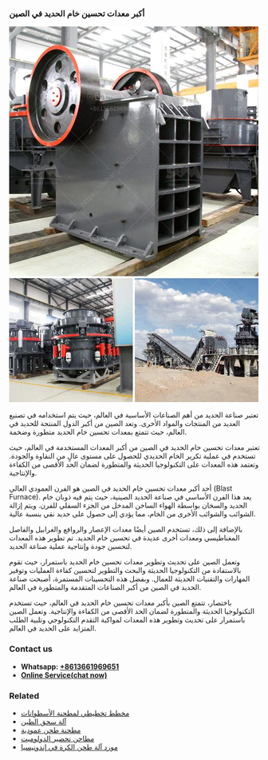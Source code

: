 <h3>أكبر معدات تحسين خام الحديد في الصين</h3><img src='1701746504.jpg' alt=''><p>تعتبر صناعة الحديد من أهم الصناعات الأساسية في العالم، حيث يتم استخدامه في تصنيع العديد من المنتجات والمواد الأخرى. وتعد الصين من أكبر الدول المنتجة للحديد في العالم، حيث تتمتع بمعدات تحسين خام الحديد متطورة وضخمة.</p><p>تعتبر معدات تحسين خام الحديد في الصين من أكبر المعدات المستخدمة في العالم، حيث تستخدم في عملية تكرير الخام الحديدي للحصول على مستوى عالٍ من النقاوة والجودة. وتعتمد هذه المعدات على التكنولوجيا الحديثة والمتطورة لضمان الحد الأقصى من الكفاءة والإنتاجية.</p><p>أحد أكبر معدات تحسين خام الحديد في الصين هو الفرن العمودي العالي (Blast Furnace). يعد هذا الفرن الأساسي في صناعة الحديد الصينية، حيث يتم فيه ذوبان خام الحديد والسخان بواسطة الهواء الساخن المدخل من الجزء السفلي للفرن. ويتم إزالة الشوائب والشوائب الأخرى من الخام، مما يؤدي إلى حصول على حديد نقي بنسبة عالية.</p><p>بالإضافة إلى ذلك، تستخدم الصين أيضًا معدات الإعصار والروافع والغرابيل والفاصل المغناطيسي ومعدات أخرى عديدة في تحسين خام الحديد. تم تطوير هذه المعدات لتحسين جودة وإنتاجية عملية صناعة الحديد.</p><p>وتعمل الصين على تحديث وتطوير معدات تحسين خام الحديد باستمرار، حيث تقوم بالاستفادة من التكنولوجيا الحديثة والبحث والتطوير لتحسين كفاءة العمليات وتوفير المهارات والتقنيات الحديثة للعمال. وبفضل هذه التحسينات المستمرة، أصبحت صناعة الحديد في الصين من أكبر الصناعات المتقدمة والمتطورة في العالم.</p><p>باختصار، تتمتع الصين بأكبر معدات تحسين خام الحديد في العالم، حيث تستخدم التكنولوجيا الحديثة والمتطورة لضمان الحد الأقصى من الكفاءة والإنتاجية. وتعمل الصين باستمرار على تحديث وتطوير هذه المعدات لمواكبة التقدم التكنولوجي وتلبية الطلب المتزايد على الحديد في العالم.</p><h3>Contact us</h3><ul><li><strong>Whatsapp:&nbsp;<a href="https://wa.me/8613661969651">+8613661969651</a></strong></li><li><a href="https://swt.shibang-china.com/?git&amp;zhl&amp;أكبر معدات تحسين خام الحديد في الصين"><strong>Online Service(chat now)</strong></a></li></ul><h3>Related</h3><ul><li><a href='مخطط تخطيطي لمطحنة الأسطوانات.md'>مخطط تخطيطي لمطحنة الأسطوانات</a></li><li><a href='آلة سحق الطين.md'>آلة سحق الطين</a></li><li><a href='مطحنة طحن عمودية.md'>مطحنة طحن عمودية</a></li><li><a href='مطاحن تحضير الدولوميت.md'>مطاحن تحضير الدولوميت</a></li><li><a href='مورد آلة طحن الكرة في إندونيسيا.md'>مورد آلة طحن الكرة في إندونيسيا</a></li></ul>